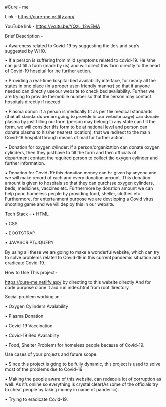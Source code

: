 #Cure - me

Link - https://cure-me.netlify.app/

YouTube link - https://youtu.be/YQzL_12wEMA


Brief Description - 

•	Awareness related to Covid-19 by suggesting the do’s and sop’s suggested by WHO.

•	If a person is suffering from mild symptoms related to covid-19. He /she can just fill a form (made by us) and will direct this form directly to the head of Covid-19 hospital for the further action.

•	Providing a real-time hospital bed availability interface, for nearly all the states in one place (in a proper user-friendly manner) so that if anyone needed can directly use our website to check bed availability. Further we are trying to provide the mobile number so that the person may contact hospitals directly if needed.

•	Plasma donor: if a person is medically fit as per the medical standards (that all standards we are going to provide in our website page) can donate plasma by just filling our form (person may belong to any state can fill the form, we will consider this form to be at national level and person can donate plasma to his/her nearest location), that we redirect to the main Covid-19 hospital through means of mail for further action.

•	Donation for oxygen cylinder: if a person/organization can donate oxygen cylinders, then they just have to fill the form and then officials of department contact the required person to collect the oxygen cylinder and further information.

•	Donation for Covid-19: this donation money can be given by anyone and we will make record of each and every donation amount. This donation amount is given to hospitals so that they can purchase oxygen cylinders, beds, medicines, vaccines etc. Furthermore by donation amount we can help poor, homeless people by providing food, shelter, clothes etc.
Furthermore, for entertainment purpose we are developing a Covid virus shooting game and we will deploy this in our website.


Tech Stack - 
•	HTML

•	CSS

•	BOOTSTRAP

•	JAVASCRIPT/JQUERY

By using all these we are going to make a wonderful website, which can try to solve problems related to Covid-19 in this current pandemic situation and eradicate Covid-19.

How to Use This project - 

 https://cure-me.netlify.app/ by directing to this website directly
And for code purpose clone it and run index.html from root directory. 

Social problem working on - 

•	Oxygen Cylinders Availability

•	Plasma Donation

•	Covid-19 Vaccination

•	Covid-19 Bed Availability

•	Food, Shelter Problems for homeless people because of Covid-19.


Use cases of your projects and future scope.

•	Since this project is going to be fully dynamic, this project is used to solve most of the problems due to Covid-19.

•	Making the people aware of this website, can reduce a lot of corruption as well. As it’s online so everything is crystal clear(As some of the officials try to cheat people by taking money in name of pandemic).

•	Trying to eradicate Covid-19.
